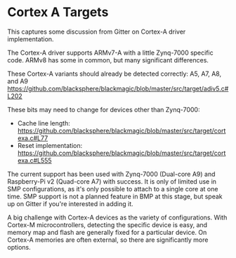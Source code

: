 # Cortex A Targets

This captures some discussion from Gitter on Cortex-A driver implementation.

The Cortex-A driver supports ARMv7-A with a little Zynq-7000 specific code. ARMv8 has some in common, but many significant differences.

These Cortex-A variants should already be detected correctly: A5, A7, A8, and A9
https://github.com/blacksphere/blackmagic/blob/master/src/target/adiv5.c#L202

These bits may need to change for devices other than Zynq-7000:
- Cache line length: https://github.com/blacksphere/blackmagic/blob/master/src/target/cortexa.c#L77
- Reset implementation: https://github.com/blacksphere/blackmagic/blob/master/src/target/cortexa.c#L555

The current support has been used with Zynq-7000 (Dual-core A9) and Raspberry-Pi v2 (Quad-core A7) with success.
It is only of limited use in SMP configurations, as it's only possible to attach to a single core at one time.  SMP support is not a planned feature in BMP at this stage, but speak up on Gitter if you're interested in adding it.

A big challenge with Cortex-A devices as the variety of configurations. With Cortex-M microcontrollers, detecting the specific device is easy, and memory map and flash are generally fixed for a particular device. On Cortex-A memories are often external, so there are significantly more options.
